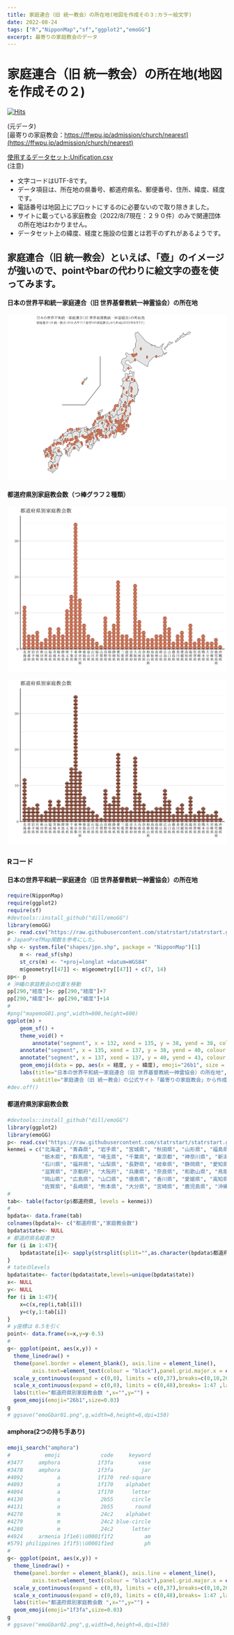 ```yaml
---
title: 家庭連合（旧 統一教会）の所在地(地図を作成その３:カラー絵文字)
date: 2022-08-24
tags: ["R","NipponMap","sf","ggplot2","emoGG"]
excerpt: 最寄りの家庭教会のデータ
---
```


# 家庭連合（旧 統一教会）の所在地(地図を作成その２)

[![Hits](https://hits.seeyoufarm.com/api/count/incr/badge.svg?url=https%3A%2F%2Fgitpress.io%2F%40statrstart%2FUnification04&count_bg=%2379C83D&title_bg=%23555555&icon=&icon_color=%23E7E7E7&title=hits&edge_flat=false)](https://hits.seeyoufarm.com) 

(元データ)  
[最寄りの家庭教会：https://ffwpu.jp/admission/church/nearest](https://ffwpu.jp/admission/church/nearest)  

[使用するデータセット:Unification.csv](https://raw.githubusercontent.com/statrstart/statrstart.github.com/master/source/data/Unification.csv)  
(注意)  
- 文字コードはUTF-8です。
- データ項目は、所在地の県番号、都道府県名、郵便番号、住所、緯度、経度です。
- 電話番号は地図上にプロットにするのに必要ないので取り除きました。
- サイトに載っている家庭教会（2022/8/7現在：２９０件）のみで関連団体の所在地はわかりません。
- データセット上の緯度、経度と施設の位置とは若干のずれがあるようです。

## 家庭連合（旧 統一教会）といえば、「壺」のイメージが強いので、pointやbarの代わりに絵文字の壺を使ってみます。

#### 日本の世界平和統一家庭連合（旧 世界基督教統一神霊協会）の所在地

![](https://raw.githubusercontent.com/statrstart/statrstart.github.com/master/source/images/mapemoG01.png)

#### 都道府県別家庭教会数（つ棒グラフ２種類）

![](https://raw.githubusercontent.com/statrstart/statrstart.github.com/master/source/images/emoGbar01.png)

![](https://raw.githubusercontent.com/statrstart/statrstart.github.com/master/source/images/emoGbar02.png)

### Rコード

#### 日本の世界平和統一家庭連合（旧 世界基督教統一神霊協会）の所在地

```R
require(NipponMap)
require(ggplot2)
require(sf)
#devtools::install_github("dill/emoGG")
library(emoGG)
p<- read.csv("https://raw.githubusercontent.com/statrstart/statrstart.github.com/master/source/data/Unification.csv")
# JapanPrefMap関数を参考にした。
shp <- system.file("shapes/jpn.shp", package = "NipponMap")[1]
    m <- read_sf(shp)
    st_crs(m) <- "+proj=longlat +datum=WGS84"
    m$geometry[[47]] <- m$geometry[[47]] + c(7, 14)
pp<- p
# 沖縄の家庭教会の位置を移動
pp[290,"経度"]<- pp[290,"経度"]+7
pp[290,"緯度"]<- pp[290,"緯度"]+14
#
#png("mapemoG01.png",width=800,height=600)
ggplot(m) + 
	geom_sf() +
	theme_void() +
        annotate("segment", x = 132, xend = 135, y = 38, yend = 38, colour = "black", size=0.5) +
	annotate("segment", x = 135, xend = 137, y = 38, yend = 40, colour = "black", size=0.5) +
	annotate("segment", x = 137, xend = 137, y = 40, yend = 43, colour = "black", size=0.5) +
	geom_emoji(data = pp, aes(x = 経度, y = 緯度), emoji="26b1", size = 0.02) +	
	labs(title="日本の世界平和統一家庭連合（旧 世界基督教統一神霊協会）の所在地",
		subtitle="家庭連合（旧 統一教会）の公式サイト「最寄りの家庭教会」から作成(2022年8月7日)")
#dev.off()
```

#### 都道府県別家庭教会数

```R
#devtools::install_github("dill/emoGG")
library(ggplot2)
library(emoGG)
p<- read.csv("https://raw.githubusercontent.com/statrstart/statrstart.github.com/master/source/data/Unification.csv")
kenmei = c("北海道", "青森県", "岩手県", "宮城県", "秋田県", "山形県", "福島県", "茨城県",
           "栃木県", "群馬県", "埼玉県", "千葉県", "東京都", "神奈川県", "新潟県", "富山県",
           "石川県", "福井県", "山梨県", "長野県", "岐阜県", "静岡県", "愛知県", "三重県",
           "滋賀県", "京都府", "大阪府", "兵庫県", "奈良県", "和歌山県", "鳥取県", "島根県",
           "岡山県", "広島県", "山口県", "徳島県", "香川県", "愛媛県", "高知県", "福岡県",
           "佐賀県", "長崎県", "熊本県", "大分県", "宮崎県", "鹿児島県", "沖縄県")
#
tab<- table(factor(p$都道府県, levels = kenmei))
#
bpdata<- data.frame(tab)
colnames(bpdata)<- c("都道府県","家庭教会数")
bpdata$tate<- NULL
# 都道府県名縦書き
for (i in 1:47){
	bpdata$tate[i]<- sapply(strsplit(split="",as.character(bpdata$都道府県)[i]), paste, collapse="\n")
}
# tateのlevels
bpdata$tate<- factor(bpdata$tate,levels=unique(bpdata$tate))
x<- NULL
y<- NULL
for (i in 1:47){
	x=c(x,rep(i,tab[i]))
	y=c(y,1:tab[i])
}
# y座標は 0.5を引く
point<- data.frame(x=x,y=y-0.5)
#
g<- ggplot(point, aes(x,y)) +
  theme_linedraw() +
  theme(panel.border = element_blank(), axis.line = element_line(),
		axis.text=element_text(colour = "black"),panel.grid.major.x = element_blank(),panel.grid.minor.x = element_blank()) +
  scale_y_continuous(expand = c(0,0), limits = c(0,37),breaks=c(0,10,20,30),labels=c(0,10,20,30)) + 
  scale_x_continuous(expand = c(0,0), limits = c(0,48),breaks= 1:47 ,labels = bpdata$tate) +
  labs(title="都道府県別家庭教会数 ",x="",y="") +
  geom_emoji(emoji="26b1",size=0.03)
g
# ggsave("emoGbar01.png",g,width=8,height=6,dpi=150)
```

#### amphora(2つの持ち手あり)

```R
emoji_search("amphora")
#           emoji             code     keyword
#3477     amphora            1f3fa        vase
#3478     amphora            1f3fa         jar
#4092           a            1f170  red-square
#4093           a            1f170    alphabet
#4094           a            1f170      letter
#4130           o             2b55      circle
#4131           o             2b55       round
#4278           m             24c2    alphabet
#4279           m             24c2 blue-circle
#4280           m             24c2      letter
#4924     armenia 1f1e6\\U0001f1f2          am
#5791 philippines 1f1f5\\U0001f1ed          ph
#
g<- ggplot(point, aes(x,y)) +
  theme_linedraw() +
  theme(panel.border = element_blank(), axis.line = element_line(),
		axis.text=element_text(colour = "black"),panel.grid.major.x = element_blank(),panel.grid.minor.x = element_blank()) +
  scale_y_continuous(expand = c(0,0), limits = c(0,37),breaks=c(0,10,20,30),labels=c(0,10,20,30)) + 
  scale_x_continuous(expand = c(0,0), limits = c(0,48),breaks= 1:47 ,labels = bpdata$tate) +
  labs(title="都道府県別家庭教会数 ",x="",y="") +
  geom_emoji(emoji="1f3fa",size=0.03)
g
# ggsave("emoGbar02.png",g,width=8,height=6,dpi=150)
```